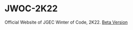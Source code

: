 # JWOC-2K22

Official Website of JGEC Winter of Code, 2K22.
[Beta Version](https://beta--jwoc2k22.netlify.app/)
